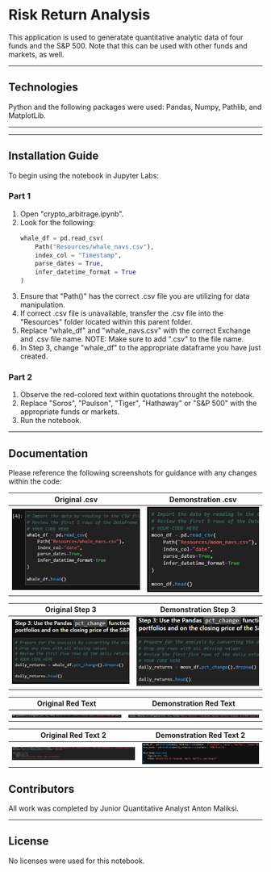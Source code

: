 # Risk Return Analysis

This application is used to generatate quantitative analytic data of four funds and the S&P 500. Note that this can be used with other funds and markets, as well.

---

## Technologies

Python and the following packages were used: Pandas, Numpy, Pathlib, and MatplotLib.

---
---

## Installation Guide

To begin using the notebook in Jupyter Labs:

### Part 1
1. Open "crypto_arbitrage.ipynb".
2. Look for the following:
    ```python
    whale_df = pd.read_csv(
        Path("Resources/whale_navs.csv"),
        index_col = "Timestamp",
        parse_dates = True,
        infer_datetime_format = True
    )
    ```
3. Ensure that "Path()" has the correct .csv file you are utilizing for data manipulation.
4. If correct .csv file is unavailable, transfer the .csv file into the "Resources" folder located within this parent folder.
5. Replace "whale_df" and "whale_navs.csv" with the correct Exchange and .csv file name. NOTE: Make sure to add ".csv" to the file name.
6. In Step 3, change "whale_df" to the appropriate dataframe you have just created.

### Part 2
1. Observe the red-colored text within quotations throught the notebook.
2. Replace "Soros", "Paulson", "Tiger", "Hathaway" or "S&P 500" with the appropriate funds or markets.
3. Run the notebook.

---

## Documentation
Please reference the following screenshots for guidance with any changes within the code:

Original .csv                                                                                                                  |  Demonstration .csv
:-----------------------------------------------------------------------------------------------------------------------------:|:-------------------------:
![Alt text](https://github.com/antonmaliksi/FinTechModule4Challenge/blob/main/Readme%20Resources/original%20csv.PNG)           |  ![Alt text](https://github.com/antonmaliksi/FinTechModule4Challenge/blob/main/Readme%20Resources/new%20csv.PNG)

Original Step 3                                                                                                                     |  Demonstration Step 3
:----------------------------------------------------------------------------------------------------------------------------------:|:-------------------------:
![Alt text](https://github.com/antonmaliksi/FinTechModule4Challenge/blob/main/Readme%20Resources/original%20step%203.PNG)           |  ![Alt text](https://github.com/antonmaliksi/FinTechModule4Challenge/blob/main/Readme%20Resources/new%20step%203.PNG)

Original Red Text                                                                                                                     |  Demonstration Red Text
:------------------------------------------------------------------------------------------------------------------------------------:|:-------------------------:
![Alt text](https://github.com/antonmaliksi/FinTechModule4Challenge/blob/main/Readme%20Resources/original%20red%20text.PNG)           |  ![Alt text](https://github.com/antonmaliksi/FinTechModule4Challenge/blob/main/Readme%20Resources/new%20red%20text.PNG)

Original Red Text 2                                                                                                                       |  Demonstration Red Text 2
:----------------------------------------------------------------------------------------------------------------------------------------:|:-------------------------:
![Alt text](https://github.com/antonmaliksi/FinTechModule4Challenge/blob/main/Readme%20Resources/original%20red%20text%202.PNG)           |  ![Alt text](https://github.com/antonmaliksi/FinTechModule4Challenge/blob/main/Readme%20Resources/new%20red%20text%202.PNG)


## Contributors
All work was completed by Junior Quantitative Analyst Anton Maliksi.

---

## License
No licenses were used for this notebook.
